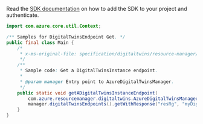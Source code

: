 Read the [SDK documentation](https://github.com/Azure/azure-sdk-for-java/blob/azure-resourcemanager-digitaltwins_1.0.0-beta.2/sdk/digitaltwins/azure-resourcemanager-digitaltwins/README.md) on how to add the SDK to your project and authenticate.

```java
import com.azure.core.util.Context;

/** Samples for DigitalTwinsEndpoint Get. */
public final class Main {
    /*
     * x-ms-original-file: specification/digitaltwins/resource-manager/Microsoft.DigitalTwins/preview/2021-06-30-preview/examples/DigitalTwinsEndpointGet_example.json
     */
    /**
     * Sample code: Get a DigitalTwinsInstance endpoint.
     *
     * @param manager Entry point to AzureDigitalTwinsManager.
     */
    public static void getADigitalTwinsInstanceEndpoint(
        com.azure.resourcemanager.digitaltwins.AzureDigitalTwinsManager manager) {
        manager.digitalTwinsEndpoints().getWithResponse("resRg", "myDigitalTwinsService", "myServiceBus", Context.NONE);
    }
}
```
